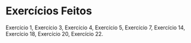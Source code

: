 # Exercícios Feitos
Exercício 1,
Exercício 3,
Exercício 4,
Exercício 5,
Exercício 7,
Exercício 14,
Exercício 18,
Exercício 20,
Exercício 22.
